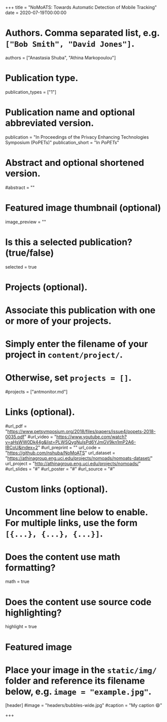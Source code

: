 +++
title = "NoMoATS: Towards Automatic Detection of Mobile Tracking"
date = 2020-07-19T00:00:00

# Authors. Comma separated list, e.g. `["Bob Smith", "David Jones"]`.
authors = ["Anastasia Shuba", "Athina Markopoulou"]

# Publication type.
publication_types = ["1"]

# Publication name and optional abbreviated version.
publication = "In Proceedings of the Privacy Enhancing Technologies Symposium (PoPETs)"
publication_short = "In *PoPETs*"

# Abstract and optional shortened version.
#abstract = ""

# Featured image thumbnail (optional)
image_preview = ""

# Is this a selected publication? (true/false)
selected = true

# Projects (optional).
#   Associate this publication with one or more of your projects.
#   Simply enter the filename of your project in `content/project/`.
#   Otherwise, set `projects = []`.
#projects = ["antmonitor.md"]

# Links (optional).
#url_pdf = "https://www.petsymposium.org/2018/files/papers/issue4/popets-2018-0035.pdf"
#url_video = "https://www.youtube.com/watch?v=aHsWW0Dk44g&list=PLWSQygNuIsPd6YJmGV9kn1mP2A6-IBCoU&index=2"
#url_preprint = ""
url_code = "https://github.com/nshuba/NoMoATS"
url_dataset = "https://athinagroup.eng.uci.edu/projects/nomoads/nomoats-dataset/"
url_project = "http://athinagroup.eng.uci.edu/projects/nomoads/"
#url_slides = "#"
#url_poster = "#"
#url_source = "#"

# Custom links (optional).
#   Uncomment line below to enable. For multiple links, use the form `[{...}, {...}, {...}]`.

# Does the content use math formatting?
math = true

# Does the content use source code highlighting?
highlight = true

# Featured image
# Place your image in the `static/img/` folder and reference its filename below, e.g. `image = "example.jpg"`.
[header]
#image = "headers/bubbles-wide.jpg"
#caption = "My caption :smile:"

+++
